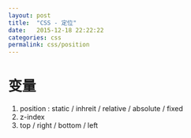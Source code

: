 ```yaml
---
layout: post
title:  "CSS - 定位"
date:   2015-12-18 22:22:22
categories: css
permalink: css/position
---
```




# 变量

1. position : static / inhreit / relative / absolute / fixed
2. z-index
3. top / right / bottom / left